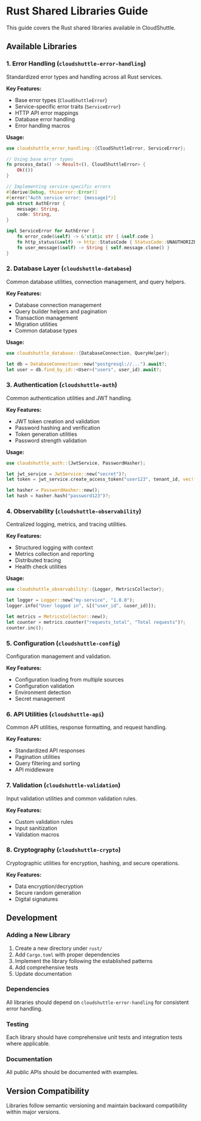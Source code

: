 # Rust Shared Libraries Guide

This guide covers the Rust shared libraries available in CloudShuttle.

## Available Libraries

### 1. Error Handling (`cloudshuttle-error-handling`)

Standardized error types and handling across all Rust services.

**Key Features:**
- Base error types (`CloudShuttleError`)
- Service-specific error traits (`ServiceError`)
- HTTP API error mappings
- Database error handling
- Error handling macros

**Usage:**
```rust
use cloudshuttle_error_handling::{CloudShuttleError, ServiceError};

// Using base error types
fn process_data() -> Result<(), CloudShuttleError> {
    Ok(())
}

// Implementing service-specific errors
#[derive(Debug, thiserror::Error)]
#[error("Auth service error: {message}")]
pub struct AuthError {
    message: String,
    code: String,
}

impl ServiceError for AuthError {
    fn error_code(&self) -> &'static str { &self.code }
    fn http_status(&self) -> http::StatusCode { StatusCode::UNAUTHORIZED }
    fn user_message(&self) -> String { self.message.clone() }
}
```

### 2. Database Layer (`cloudshuttle-database`)

Common database utilities, connection management, and query helpers.

**Key Features:**
- Database connection management
- Query builder helpers and pagination
- Transaction management
- Migration utilities
- Common database types

**Usage:**
```rust
use cloudshuttle_database::{DatabaseConnection, QueryHelper};

let db = DatabaseConnection::new("postgresql://...").await?;
let user = db.find_by_id::<User>("users", user_id).await?;
```

### 3. Authentication (`cloudshuttle-auth`)

Common authentication utilities and JWT handling.

**Key Features:**
- JWT token creation and validation
- Password hashing and verification
- Token generation utilities
- Password strength validation

**Usage:**
```rust
use cloudshuttle_auth::{JwtService, PasswordHasher};

let jwt_service = JwtService::new("secret")?;
let token = jwt_service.create_access_token("user123", tenant_id, vec!["admin".to_string()])?;

let hasher = PasswordHasher::new();
let hash = hasher.hash("password123")?;
```

### 4. Observability (`cloudshuttle-observability`)

Centralized logging, metrics, and tracing utilities.

**Key Features:**
- Structured logging with context
- Metrics collection and reporting
- Distributed tracing
- Health check utilities

**Usage:**
```rust
use cloudshuttle_observability::{Logger, MetricsCollector};

let logger = Logger::new("my-service", "1.0.0");
logger.info("User logged in", &[("user_id", &user_id)]);

let metrics = MetricsCollector::new();
let counter = metrics.counter("requests_total", "Total requests")?;
counter.inc();
```

### 5. Configuration (`cloudshuttle-config`)

Configuration management and validation.

**Key Features:**
- Configuration loading from multiple sources
- Configuration validation
- Environment detection
- Secret management

### 6. API Utilities (`cloudshuttle-api`)

Common API utilities, response formatting, and request handling.

**Key Features:**
- Standardized API responses
- Pagination utilities
- Query filtering and sorting
- API middleware

### 7. Validation (`cloudshuttle-validation`)

Input validation utilities and common validation rules.

**Key Features:**
- Custom validation rules
- Input sanitization
- Validation macros

### 8. Cryptography (`cloudshuttle-crypto`)

Cryptographic utilities for encryption, hashing, and secure operations.

**Key Features:**
- Data encryption/decryption
- Secure random generation
- Digital signatures

## Development

### Adding a New Library

1. Create a new directory under `rust/`
2. Add `Cargo.toml` with proper dependencies
3. Implement the library following the established patterns
4. Add comprehensive tests
5. Update documentation

### Dependencies

All libraries should depend on `cloudshuttle-error-handling` for consistent error handling.

### Testing

Each library should have comprehensive unit tests and integration tests where applicable.

### Documentation

All public APIs should be documented with examples.

## Version Compatibility

Libraries follow semantic versioning and maintain backward compatibility within major versions.
